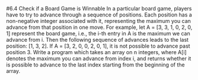 #6.4 Check if a Board Game is Winnable
In a particular board game, players have to try to advance through a sequence of positions.  Each position has a
non-negative integer associated with it, representing the maximum you can advance from that position in one move.  For
example, let A = [3, 3, 1, 0, 2, 0, 1] represent the board game, i.e., the i-th entry in A is the maximum we can advance
from i.  Then the following sequence of advances leads to the last position: [1, 3, 2].  If A = [3, 2, 0, 0, 2, 0, 1],
it is not possible to advance past position 3.
Write a program which takes an array on n integers, where A[i] denotes the maximum you can advance from index i, and
returns whether it is possible to advance to the last index starting from the beginning of the array.